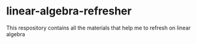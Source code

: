 # linear-algebra-refresher
This respository contains all the materials that help me to refresh on linear algebra
